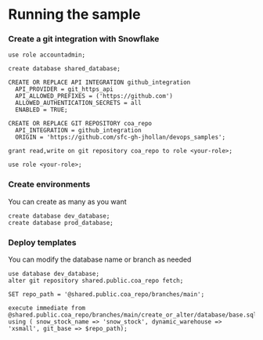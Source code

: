 # Running the sample

### Create a git integration with Snowflake

```
use role accountadmin;

create database shared_database;

CREATE OR REPLACE API INTEGRATION github_integration
  API_PROVIDER = git_https_api
  API_ALLOWED_PREFIXES = ('https://github.com')
  ALLOWED_AUTHENTICATION_SECRETS = all
  ENABLED = TRUE;

CREATE OR REPLACE GIT REPOSITORY coa_repo
  API_INTEGRATION = github_integration
  ORIGIN = 'https://github.com/sfc-gh-jhollan/devops_samples';

grant read,write on git repository coa_repo to role <your-role>;

use role <your-role>;
```

### Create environments
You can create as many as you want

```
create database dev_database;
create database prod_database;
```

### Deploy templates
You can modify the database name or branch as needed

```
use database dev_database;
alter git repository shared.public.coa_repo fetch;

SET repo_path = '@shared.public.coa_repo/branches/main';

execute immediate from @shared.public.coa_repo/branches/main/create_or_alter/database/base.sql using ( snow_stock_name => 'snow_stock', dynamic_warehouse => 'xsmall', git_base => $repo_path);
```